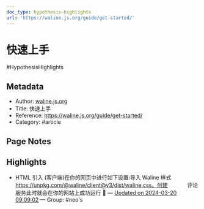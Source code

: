 ```yaml
---
doc_type: hypothesis-highlights
url: 'https://waline.js.org/guide/get-started/'
---
```


# 快速上手

#HypothesisHighlights

## Metadata
- Author: [waline.js.org]()
- Title: 快速上手
- Reference: https://waline.js.org/guide/get-started/
- Category: #article

## Page Notes
## Highlights
- HTML 引入 (客户端)在你的网页中进行如下设置:导入 Waline 样式 https://unpkg.com/@waline/client@v3/dist/waline.css。创建 <script> 标签使用来自 https://unpkg.com/@waline/client@v3/dist/waline.js 的 init() 函数初始化，并传入必要的 el 与 serverURL 选项。el 选项是 Waline 渲染使用的元素，你可以设置一个字符串形式的 CSS 选择器或者一个 HTMLElement 对象。serverURL 是服务端的地址，即上一步获取到的值。<head> <!-- ... --> <link rel="stylesheet" href="https://unpkg.com/@waline/client@v3/dist/waline.css" /> <!-- ... --> </head> <body> <!-- ... --> <div id="waline"></div> <script type="module"> import { init } from 'https://unpkg.com/@waline/client@v3/dist/waline.js'; init({ el: '#waline', serverURL: 'https://your-domain.vercel.app', }); </script> </body>             评论服务此时就会在你的网站上成功运行 🎉 — [Updated on 2024-03-20 09:09:02](https://hyp.is/Bd1cxOa7Ee6mG6eplJqurQ/waline.js.org/guide/get-started/) — Group: #neo's



